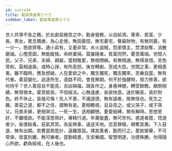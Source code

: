 ```yaml
---
id: sutra34
title: 勸諭策進第三十三
sidebar_label: 勸諭策進第三十三
---
```


世人共爭不急之務。於此劇惡極苦之中，勤身營務，以自給濟。尊卑、貧富、少長、男女，累念積慮，為心走使。無田憂田，無宅憂宅，眷屬財物，有無同憂。有一少一，思欲齊等。適小具有，又憂非常。水火盜賊，怨家債主，焚漂劫奪，消散磨滅。心慳意固，無能縱捨。命終棄捐，莫誰隨者。貧富同然，憂苦萬端。世間人民，父子、兄弟、夫婦、親屬，當相敬愛，無相憎嫉。有無相通，無得貪惜。言色常和，莫相違戾。或時心諍，有所恚怒。後世轉劇，至成大怨。世間之事，更相患害。雖不臨時，應急想破。人在愛欲之中，獨生獨死，獨去獨來，苦樂自當，無有代者。善惡變化，追逐所生，道路不同，會見無期。何不於強健時，努力修善，欲何待乎？世人善惡自不能見，吉凶禍福，競各作之。身愚神闇，轉受餘教。顛倒相續，無常根本。蒙冥抵突，不信經法。心無遠慮，各欲快意。迷於瞋恚，貪於財色。終不休止，哀哉可傷！先人不善，不識道德，無有語者，殊無怪也。死生之趣，善惡之道，都不之信，謂無有是。更相瞻視，且自見之。或父哭子，或子哭父。兄弟夫婦，更相哭泣。一死一生，迭相顧戀。憂愛結縛，無有解時。思想恩好，不離情欲。不能深思熟計，專精行道。年壽旋盡，無可奈何。惑道者眾，悟道者少。各懷殺毒，惡氣冥冥。為妄興事，違逆天地。恣意罪極，頓奪其壽。下入惡道，無有出期。若曹當熟思計，遠離眾惡。擇其善者，勤而行之。愛欲榮華，不可常保，皆當別離，無可樂者。當勤精進，生安樂國。智慧明達，功德殊勝。勿得隨心所欲，虧負經戒，在人後也。